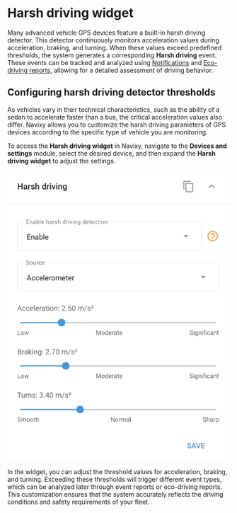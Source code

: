 # Harsh driving widget

Many advanced vehicle GPS devices feature a built-in harsh driving detector. This detector continuously monitors acceleration values during acceleration, braking, and turning. When these values exceed predefined thresholds, the system generates a corresponding **Harsh driving** event. These events can be tracked and analyzed using [Notifications](../../rules-and-notifications/safety/harsh-driving.md) and [Eco-driving reports](../../fleet-management/eco-driving.md), allowing for a detailed assessment of driving behavior.

## Configuring harsh driving detector thresholds

As vehicles vary in their technical characteristics, such as the ability of a sedan to accelerate faster than a bus, the critical acceleration values also differ. Navixy allows you to customize the harsh driving parameters of GPS devices according to the specific type of vehicle you are monitoring.

To access the **Harsh driving widget** in Navixy, navigate to the **Devices and settings** module, select the desired device, and then expand the **Harsh driving widget** to adjust the settings.

![](attachments/image-20240815-214000.png)

In the widget, you can adjust the threshold values for acceleration, braking, and turning. Exceeding these thresholds will trigger different event types, which can be analyzed later through event reports or eco-driving reports. This customization ensures that the system accurately reflects the driving conditions and safety requirements of your fleet.
